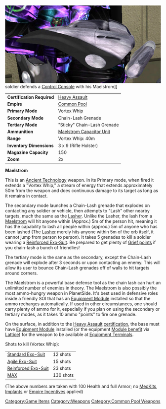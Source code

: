 ![](/images/Maelstrom.jpg "fig:Maelstrom.jpg") soldier defends a [Control
Console](/Control_Console "wikilink") with his Maelstrom\]\]

|                            |                                                                  |
| -------------------------- | ---------------------------------------------------------------- |
| **Certification Required** | [Heavy Assault](/Heavy_Assault "wikilink")                       |
| **Empire**                 | [Common Pool](/Common_Pool "wikilink")                           |
| **Primary Mode**           | Vortex Whip                                                      |
| **Secondary Mode**         | Chain-Lash Grenade                                               |
| **Tertiary Mode**          | "Sticky" Chain-Lash Grenade                                      |
| **Ammunition**             | [Maelstrom Capacitor Unit](/Maelstrom_Capacitor_Unit "wikilink") |
| **Range**                  | Vortex Whip: 40m                                                 |
| **Inventory Dimensions**   | 3 x 9 (Rifle Holster)                                            |
| **Magazine Capacity**      | 150                                                              |
| **Zoom**                   | 2x                                                               |

**Maelstrom**

This is an [Ancient Technology](/Ancient_Technology "wikilink") weapon.
In its Primary mode, when fired it extends a "Vortex Whip," a stream of
energy that extends approximately 50m from the weapon and does
continuous damage to its target as long as it remains in contact.

The secondary mode launches a Chain-Lash grenade that explodes on
contacting any soldier or vehicle, then attempts to "Lash" other nearby
targets, much the same as the [Lasher](/Lasher "wikilink"). Unlike the
Lasher, the lash from a [Maelstrom](/Maelstrom "wikilink") will hit
anyone within (Approx.) 5m of the person hit, meaning it has the
capability to lash all people within (approx.) 5m of anyone who has been
lashed (The [Lasher](/Lasher "wikilink") merely hits anyone within 5m of
the orb itself, it cannot jump from person to person). It takes 5
grenades to kill a soldier wearing a [Reinforced
Exo-Suit](/Reinforced_Exo-Suit "wikilink"). Be prepared to get plenty of
[Grief points](/Grief_points "wikilink") if you chain-lash a bunch of
friendlies!

The tertiary mode is the same as the secondary, except the Chain-Lash
grenade will explode after 3 seconds or upon contacting an enemy. This
will allow its user to bounce Chain-Lash grenades off of walls to hit
targets around corners.

The Maelstrom is a powerful base defense tool as the chain lash can hurt
an unlimited number of enemies in theory. The Maelstrom is also possibly
the most ammo-hungry weapon in PlanetSide. It's best used in defensive
roles inside a friendly SOI that has an [Equipment
Module](/Equipment_Module "wikilink") installed so that the ammo
recharges automatically. If used in other circumstances, one should
carry plenty of ammo for it, especially if you plan on using the
secondary or tertiary modes, as it takes 10 ammo "points" to fire one
grenade.

On the surface, in addition to the [Heavy
Assault](/Heavy_Assault "wikilink")
[certification](/certifications "wikilink"), the base must have
[Equipment Module](/Equipment_Module "wikilink") installed (or the
equipment [Module benefit](/Module_benefit "wikilink") via
[Lattice](/Lattice "wikilink")) for the weapon to be available at
[Equipment Terminals](/Equipment_Terminal "wikilink").

Shots to kill (Vortex Whip):

|                                                        |           |
| ------------------------------------------------------ | --------- |
| [Standard Exo-Suit](/Standard_Exo-Suit "wikilink")     | 12 shots  |
| [Agile Exo-Suit](/Agile_Exo-Suit "wikilink")           | 15 shots  |
| [Reinforced Exo-Suit](/Reinforced_Exo-Suit "wikilink") | 23 shots  |
| [MAX](/MAX "wikilink")                                 | 130 shots |

(The above numbers are taken with 100 Health and full Armor; no
[MedKits](/MedKit "wikilink"), [Implants](/Implants "wikilink") or [Empire
Incentives](/Empire_Incentives "wikilink") applied)

[Category:Game Items](/Category:Game_Items "wikilink")
[Category:Weapons](/Category:Weapons "wikilink") [Category:Common Pool
Weapons](/Category:Common_Pool_Weapons "wikilink")
